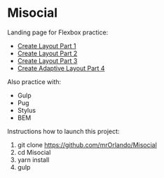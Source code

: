 # Misocial

Landing page for Flexbox practice:

* [Create Layout Part 1](https://www.youtube.com/watch?v=yK7WEt-CdhI)
* [Create Layout Part 2](https://www.youtube.com/watch?v=t703rRKZR5U)
* [Create Layout Part 3](https://www.youtube.com/watch?v=4g3Yd0YtPhg)
* [Create Adaptive Layout Part 4](https://www.youtube.com/watch?v=qRogpo3Lp6s)

Also practice with:

* Gulp
* Pug
* Stylus
* BEM

Instructions how to launch this project:

1. git clone https://github.com/mrOrlando/Misocial
2. cd Misocial
3. yarn install
4. gulp
